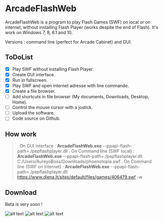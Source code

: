 # ArcadeFlashWeb
ArcadeFlashWeb is a program to play Flash Games (SWF) on local or on internet, without installing Flash Player (works despite the end of Flash).
It's work on Windows 7, 8, 8.1 and 10.

Versions : command line (perfect for Arcade Cabinet) and GUI.

## ToDoList
* [x] Play SWF without installing Flash Player.
* [x] Create GUI interface.
* [x] Run in fullscreen.
* [x] Play SWF and open internet adresse with line commande.
* [x] Create a file browser.
* [ ] Add shortcuts in file browser (My documents, Downloads, Desktop, Home).
* [ ] Control the mouse cursor with a jostick.
* [ ] Upload the software.
* [ ] Code source on Github.

## How work
>. On GUI interface : **ArcadeFlashWeb.exe** --ppapi-flash-path=./pepflashplayer.dll
>. On Command line (SWF local) : **ArcadeFlashWeb.exe** --ppapi-flash-path=./pepflashplayer.dll C:/Users/AureyoBoss/Downloads/phoenotopia.swf
>. On Command line (SWF on internet) : **ArcadeFlashWeb.exe** --ppapi-flash-path=./pepflashplayer.dll https://www.diena.lt/sites/default/files/games/406479.swf -w

## Download
Beta is very soon !

![alt text](https://github.com/aureyoboss/ArcadeFlashWeb/blob/main/Flash_RetroBat_AureyoBoss_01.jpg?raw=true)
![alt text](https://github.com/aureyoboss/ArcadeFlashWeb/blob/main/Flash_RetroBat_AureyoBoss_02.jpg?raw=true)
![alt text](https://github.com/aureyoboss/ArcadeFlashWeb/blob/main/Flash_RetroBat_AureyoBoss_03.jpg?raw=true)

